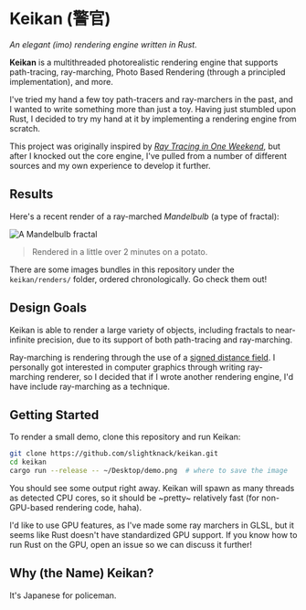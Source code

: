 # Keikan (警官)
*An elegant (imo) rendering engine written in Rust.*

**Keikan** is a multithreaded photorealistic rendering engine that supports
path-tracing, ray-marching, Photo Based Rendering
(through a principled implementation), and more.

I've tried my hand a few toy path-tracers and ray-marchers in the past,
and I wanted to write something more than just a toy.
Having just stumbled upon Rust, I decided to try my hand at it by
implementing a rendering engine from scratch.

This project was originally inspired by
[*Ray Tracing in One Weekend*](https://raytracing.github.io/books/RayTracingInOneWeekend.html),
but after I knocked out the core engine, I've pulled from a number of different
sources and my own experience to develop it further.

## Results
Here's a recent render of a ray-marched *Mandelbulb* (a type of fractal):

![A Mandelbulb fractal](https://raw.githubusercontent.com/slightknack/keikan/master/renders/f%20-%20multithreaded%20renders/27%20-%20mandelbulb.png)
> Rendered in a little over 2 minutes on a potato.

There are some images bundles in this repository under the `keikan/renders/`
folder, ordered chronologically. Go check them out!

## Design Goals
Keikan is able to render a large variety of objects, including fractals to
near-infinite precision, due to its support of both path-tracing
and ray-marching.

Ray-marching is rendering through the use of a
[signed distance field](https://iquilezles.org/www/articles/distfunctions/distfunctions.htm).
I personally got interested in computer graphics through writing ray-marching
renderer, so I decided that if I wrote another rendering engine,
I'd have include ray-marching as a technique.

## Getting Started
To render a small demo, clone this repository and run Keikan:

```bash
git clone https://github.com/slightknack/keikan.git
cd keikan
cargo run --release -- ~/Desktop/demo.png  # where to save the image
```

You should see some output right away. Keikan will spawn as many threads as
detected CPU cores, so it should be ~pretty~ relatively fast
(for non-GPU-based rendering code, haha).

I'd like to use GPU features, as I've made some ray marchers in GLSL,
but it seems like Rust doesn't have standardized GPU support.
If you know how to run Rust on the GPU, open an issue so we can discuss it
further!

## Why (the Name) Keikan?
It's Japanese for policeman.
